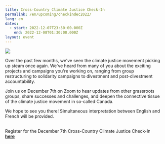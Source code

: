 ```yaml
---
title: Cross-Country Climate Justice Check-In
permalink: /en/upcoming/checkindec2022/
lang: en
dates:
  - start: 2022-12-07T23:30:00.000Z
    end: 2022-12-08T01:30:00.000Z
layout: event
---
```

![](/media/copie_de_bannie_re_facebook_600_200_px_.png)

Over the past few months, we’ve seen the climate justice movement picking up steam once again. We've heard from many of you about the exciting projects and campaigns you're working on, ranging from group restructuring to solidarity campaigns to divestment and post-divestment accountability.

Join us on December 7th on Zoom to hear updates from other grassroots groups, share successes and challenges, and deepen the connective tissue of the climate justice movement in so-called Canada.

We hope to see you there! Simultaneous interpretation between English and French will be provided.

\
R﻿egister for the December 7th Cross-Country Climate Justice Check-In **[here](https://us02web.zoom.us/meeting/register/tZEscOyqqTosG9aUQy4kJT5roAAgevIoBSvP)**
